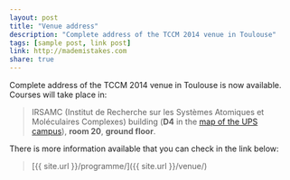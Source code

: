 ```yaml
---
layout: post
title: "Venue address"
description: "Complete address of the TCCM 2014 venue in Toulouse"
tags: [sample post, link post]
link: http://mademistakes.com
share: true
---
```


Complete address of the TCCM 2014 venue in Toulouse is now available.
Courses will take place in:

> IRSAMC (Institut de Recherche sur les Systèmes Atomiques et Moléculaires
Complexes) building  (**D4** in the [map of the UPS
campus](http://www.univ-tlse3.fr/servlet/com.univ.collaboratif.utils.LectureFichiergw?CODE_FICHIER=1244539309739&ID_FICHE=74499)),
**room 20**, **ground floor**.

There is more information available that you can check in the link below:

> [{{ site.url }}/programme/]({{ site.url }}/venue/)
